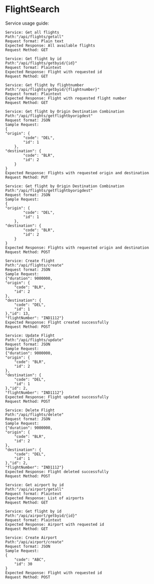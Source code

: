 # FlightSearch

Service usage guide:

	Service: Get all flights
	Path:"/api/flights/getall"
	Request format: Plain text
	Expected Response: All available flights
	Request Method: GET

	Service: Get flight by id
	Path:"/api/flights/getbyid/{id}"
	Request format: Plaintext
	Expected Response: Flight with requested id
	Request Method: GET

	Service: Get flight by flightnumber
	Path:"/api/flights/getbyid/{flightnumber}"
	Request format: Plaintext
	Expected Response: Flight with requested flight number
	Request Method: GET
	
	Service: Get flight by Origin Destination Combination
	Path:"/api/flights/getflightbyorigdest"
	Request format: JSON
	Sample Request:
	{
    "origin": {
            "code": "DEL",
            "id": 1
        },
    "destination": {
            "code": "BLR",
            "id": 2
        }
	}
	Expected Response: Flights with requested origin and destination
	Request Method: PUT
	
	Service: Get flight by Origin Destination Combination
	Path:"/api/flights/getflightbyorigdest"
	Request format: JSON
	Sample Request:
	{
    "origin": {
            "code": "DEL",
            "id": 1
        },
    "destination": {
            "code": "BLR",
            "id": 2
        }
	}
	Expected Response: Flights with requested origin and destination
	Request Method: POST
	
	Service: Create flight
	Path:"/api/flights/create"
	Request format: JSON
	Sample Request:
	{"duration": 9000000,
    "origin": {
        "code": "BLR",
        "id": 2
    },
    "destination": {
        "code": "DEL",
        "id": 1
    },"id": 13,
    "flightNumber": "IND1112"}
	Expected Response: Flight created successfully
	Request Method: POST
	
	Service: Update Flight
	Path:"/api/flights/update"
	Request format: JSON
	Sample Request:
	{"duration": 9000000,
    "origin": {
        "code": "BLR",
        "id": 2
    },
    "destination": {
        "code": "DEL",
        "id": 1
    },"id": 2,
    "flightNumber": "IND1112"}
	Expected Response: Flight updated successfully
	Request Method: POST
	
	Service: Delete Flight
	Path:"/api/flights/delete"
	Request format: JSON
	Sample Request:
	{"duration": 9000000,
    "origin": {
        "code": "BLR",
        "id": 2
    },
    "destination": {
        "code": "DEL",
        "id": 1
    },"id": 2,
    "flightNumber": "IND1112"}
	Expected Response: Flight deleted successfully
	Request Method: POST
	
	Service: Get airport by id
	Path:"/api/airport/getall"
	Request format: Plaintext
	Expected Response: List of airports
	Request Method: GET
	
	Service: Get flight by id
	Path:"/api/airport/getbyid/{id}"
	Request format: Plaintext
	Expected Response: Airport with requested id
	Request Method: GET
	
	Service: Create Airport
	Path:"/api/airport/create"
	Request format: JSON
	Sample Request:
	{
        "code": "ABC",
        "id": 30
	}    
	Expected Response: Flight with requested id
	Request Method: POST